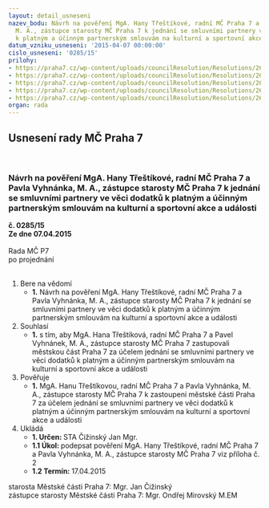 ```yaml
---
layout: detail_usneseni
nazev_bodu: Návrh na pověření MgA. Hany Třeštíkové, radní MČ Praha 7 a Pavla Vyhnánka,
  M. A., zástupce starosty MČ Praha 7 k jednání se smluvními partnery ve věci dodatků
  k platným a účinným partnerským smlouvám na kulturní a sportovní akce a události
datum_vzniku_usneseni: '2015-04-07 00:00:00'
cislo_usneseni: '0285/15'
prilohy:
- https://praha7.cz/wp-content/uploads/councilResolution/Resolutions/26563/18-15-m11d_povereni_partnerske_smlouvy_trestikova_vyhnanek.doc
- https://praha7.cz/wp-content/uploads/councilResolution/Resolutions/26563/18-15-povereni_jednani_partnerske_smlouvy_trestikova_vyhnanek.doc
- https://praha7.cz/wp-content/uploads/councilResolution/Resolutions/26563/18-15-usneseni_zmc_073_k_materialu.doc
- https://praha7.cz/wp-content/uploads/councilResolution/Resolutions/26563/18-15-usneseni_r_0762_goja_smlouva_o_partnerstvi_53_ovv_2014_fantom_opery.doc
- https://praha7.cz/wp-content/uploads/councilResolution/Resolutions/26563/18-15-usneseni_zmc_0111_14_08_09_2014_partnerstvi_fantom_opery.doc
organ: rada
---
```

<div id="ucUsn_pList" class="usn">
	<span><h2>Usnesení rady MČ Praha 7 </h2>
<br></span><div class="standBody">
<span><h3>Návrh na pověření MgA. Hany Třeštíkové, radní MČ Praha 7 a Pavla Vyhnánka, M. A., zástupce starosty MČ Praha 7 k jednání se smluvními partnery ve věci dodatků k platným a účinným partnerským smlouvám na kulturní a sportovní akce a události</h3></span><div class="center">
		<strong>č. 0285/15</strong><br>
	</div>
<div class="center">
		<strong>Ze dne 07.04.2015</strong><br><br>
	</div>Rada MČ P7<br> po projednání<br><br><ol>
<li>Bere na vědomí<ul><li>
<strong>1.</strong> Návrh na pověření MgA. Hany Třeštíkové, radní MČ Praha 7 a Pavla Vyhnánka, M. A., zástupce starosty MČ Praha 7 k jednání se smluvními partnery ve věci dodatků k platným a účinným partnerským smlouvám na kulturní a sportovní akce a události</li></ul>
</li>
<li>Souhlasí<ul><li>
<strong>1.</strong> s tím, aby MgA. Hana Třeštíková, radní MČ Praha 7 a Pavel Vyhnánek, M. A., zástupce starosty MČ Praha 7 zastupovali městskou část Praha 7 za účelem jednání se smluvními partnery ve věci dodatků k platným a účinným partnerským smlouvám na kulturní a sportovní akce a události</li></ul>
</li>
<li>Pověřuje<ul><li>
<strong>1.</strong> MgA. Hanu Třeštíkovou, radní MČ Praha 7 a Pavla Vyhnánka, M. A., zástupce starosty MČ Praha 7 k zastoupení městské části Praha 7 za účelem jednání se smluvními partnery ve věci dodatků k platným a účinným partnerským smlouvám na kulturní a sportovní akce a události     </li></ul>
</li>
<li>Ukládá<ul>
<li>
<strong>1. Určen: </strong>STA Čižinský Jan Mgr.</li>
<li>
<strong>1.1 Úkol: </strong>podepsat pověření MgA. Hany Třeštíkové, radní MČ Praha 7 a Pavla Vyhnánka, M. A., zástupce starosty MČ Praha 7 viz příloha č. 2</li>
<li>
<strong>1.2 Termín: </strong>17.04.2015</li>
</ul>
</li>
</ol>starosta Městské části Praha 7: Mgr. Jan Čižinský<br>zástupce starosty Městské části Praha 7: Mgr. Ondřej Mirovský M.EM 
</div>
</div>
